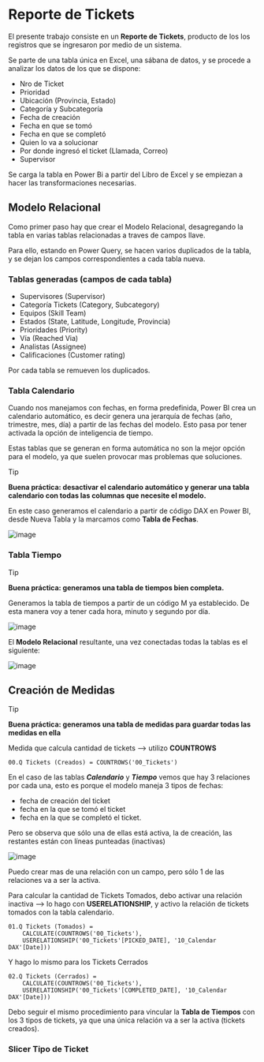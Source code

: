 # Reporte de Tickets


El presente trabajo consiste en un **Reporte de Tickets**, producto de los los registros que se ingresaron por medio de un sistema.

Se parte de una tabla única en Excel, una sábana de datos, y se procede a analizar los datos de los que se dispone:

- Nro de Ticket
- Prioridad
- Ubicación (Provincia, Estado)
- Categoría y Subcategoría
- Fecha de creación
- Fecha en que se tomó
- Fecha en que se completó
- Quien lo va a solucionar
- Por donde ingresó el ticket (Llamada, Correo)
- Supervisor

Se carga la tabla en Power Bi a partir del Libro de Excel y se empiezan a hacer las transformaciones necesarias.

## Modelo Relacional

Como primer paso hay que crear el Modelo Relacional, desagregando la tabla en varias tablas relacionadas a traves de campos llave.

Para ello, estando en Power Query, se hacen varios duplicados de la tabla, y se dejan los campos correspondientes a cada tabla nueva.

### Tablas generadas (campos de cada tabla)
- Supervisores (Supervisor)
- Categoría Tickets (Category, Subcategory)
- Equipos (Skill Team)
- Estados (State, Latitude, Longitude, Provincia)
- Prioridades (Priority)
- Vía (Reached Via)
- Analistas (Assignee)
- Calificaciones (Customer rating)

Por cada tabla se remueven los duplicados.

### Tabla Calendario
Cuando nos manejamos con fechas, en forma predefinida, Power BI crea un calendario automático, es decir genera una jerarquía de fechas (año, trimestre, mes, día) a partir de las fechas del modelo. Esto pasa por tener activada la opción de inteligencia de tiempo.

Estas tablas que se generan en forma automática no son la mejor opción para el modelo, ya que suelen provocar mas problemas que soluciones.

>[!tip]
>**Buena práctica: desactivar el calendario automático y generar una tabla calendario con todas las columnas que necesite el modelo.**

En este caso generamos el calendario a partir de código DAX en Power BI, desde Nueva Tabla y la marcamos como **Tabla de Fechas**.

![image](https://github.com/user-attachments/assets/78bc5101-0cba-478b-b157-7fb1b513d7aa)

### Tabla Tiempo

>[!tip]
>**Buena práctica: generamos una tabla de tiempos bien completa.**

Generamos la tabla de tiempos a partir de un código M ya establecido. De esta manera voy a tener cada hora, minuto y segundo por día.

![image](https://github.com/user-attachments/assets/1ee19ca9-7aa7-4933-96af-f1f41be8b2e0)

El **Modelo Relacional** resultante, una vez conectadas todas la tablas es el siguiente:

![image](https://github.com/user-attachments/assets/cc20d2ab-7e64-49e0-8646-31610e045af5)


## Creación de Medidas

>[!tip]
>**Buena práctica: generamos una tabla de medidas para guardar todas las medidas en ella**

Medida que calcula cantidad de tickets --> utilizo **COUNTROWS**

```JS
00.Q Tickets (Creados) = COUNTROWS('00_Tickets')
```
En el caso de las tablas ***Calendario*** y ***Tiempo*** vemos que hay 3 relaciones por cada una, esto es porque el modelo maneja 3 tipos de fechas: 
- fecha de creación del ticket
- fecha en la que se tomó el ticket
- fecha en la que se completó el ticket.
  
Pero se observa que sólo una de ellas está activa, la de creación, las restantes están con líneas punteadas (inactivas)

![image](https://github.com/user-attachments/assets/f0c35350-8f60-4d7a-bb86-48ffdab6c4de)

Puedo crear mas de una relación con un campo, pero sólo 1 de las relaciones va a ser la activa.

Para calcular la cantidad de Tickets Tomados, debo activar una relación inactiva --> lo hago con **USERELATIONSHIP**, y activo la relación de tickets tomados con la tabla calendario.

```JS
01.Q Tickets (Tomados) =
    CALCULATE(COUNTROWS('00_Tickets'),
    USERELATIONSHIP('00_Tickets'[PICKED_DATE], '10_Calendar DAX'[Date]))
```
Y hago lo mismo para los Tickets Cerrados

```JS
02.Q Tickets (Cerrados) =
    CALCULATE(COUNTROWS('00_Tickets'),
    USERELATIONSHIP('00_Tickets'[COMPLETED_DATE], '10_Calendar DAX'[Date]))
```

Debo seguir el mismo procedimiento para vincular la **Tabla de Tiempos** con los 3 tipos de tickets, ya que una única relación va a ser la activa (tickets creados).

### Slicer Tipo de Ticket 






















